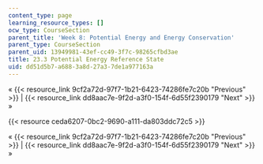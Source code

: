 ```yaml
---
content_type: page
learning_resource_types: []
ocw_type: CourseSection
parent_title: 'Week 8: Potential Energy and Energy Conservation'
parent_type: CourseSection
parent_uid: 13949981-43ef-cc49-3f7c-98265cfbd3ae
title: 23.3 Potential Energy Reference State
uid: dd51d5b7-a688-3a8d-27a3-7de1a977163a
---
```


« {{< resource_link 9cf2a72d-97f7-1b21-6423-74286fe7c20b "Previous" >}} | {{< resource_link dd8aac7e-9f2d-a3f0-154f-6d55f2390179 "Next" >}} »

{{< resource ceda6207-0bc2-9690-a111-da803ddc72c5 >}}

« {{< resource_link 9cf2a72d-97f7-1b21-6423-74286fe7c20b "Previous" >}} | {{< resource_link dd8aac7e-9f2d-a3f0-154f-6d55f2390179 "Next" >}} »